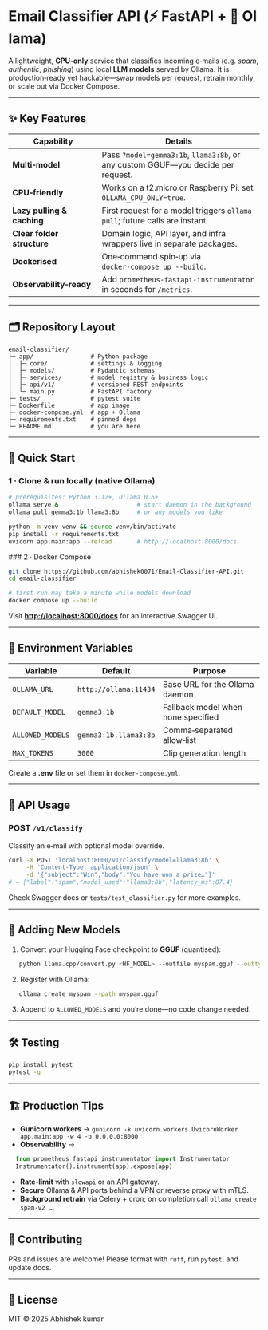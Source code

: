 # Email Classifier API (⚡ FastAPI + 🦙 Ollama)

A lightweight, **CPU‑only** service that classifies incoming e‑mails (e.g. *spam*, *authentic*, *phishing*) using local **LLM models** served by Ollama. It is production‑ready yet hackable—swap models per request, retrain monthly, or scale out via Docker Compose.

---

## ✨ Key Features

| Capability                 | Details                                                                          |
| -------------------------- | -------------------------------------------------------------------------------- |
| **Multi‑model**            | Pass `?model=gemma3:1b`, `llama3:8b`, or any custom GGUF—you decide per request. |
| **CPU‑friendly**           | Works on a t2.micro or Raspberry Pi; set `OLLAMA_CPU_ONLY=true`.                 |
| **Lazy pulling & caching** | First request for a model triggers `ollama pull`; future calls are instant.      |
| **Clear folder structure** | Domain logic, API layer, and infra wrappers live in separate packages.           |
| **Dockerised**             | One‑command spin‑up via `docker‑compose up --build`.                             |
| **Observability‑ready**    | Add `prometheus-fastapi-instrumentator` in seconds for `/metrics`.               |

---

## 🗂️ Repository Layout

```
email-classifier/
├─ app/                # Python package
│  ├─ core/            # settings & logging
│  ├─ models/          # Pydantic schemas
│  ├─ services/        # model registry & business logic
│  ├─ api/v1/          # versioned REST endpoints
│  └─ main.py          # FastAPI factory
├─ tests/              # pytest suite
├─ Dockerfile          # app image
├─ docker-compose.yml  # app + Ollama
├─ requirements.txt    # pinned deps
└─ README.md           # you are here
```

---

## 🚀 Quick Start

### 1 · Clone & run locally (native Ollama)

```sh
# prerequisites: Python 3.12+, Ollama 0.6+
ollama serve &                      # start daemon in the background
ollama pull gemma3:1b llama3:8b     # or any models you like

python -m venv venv && source venv/bin/activate
pip install -r requirements.txt
uvicorn app.main:app --reload       # http://localhost:8000/docs
```

\### 2 · Docker Compose

```sh
git clone https://github.com/abhishek0071/Email-Classifier-API.git
cd email-classifier

# first run may take a minute while models download
docker compose up --build
```

Visit **[http://localhost:8000/docs](http://localhost:8000/docs)** for an interactive Swagger UI.

---

## 🔌 Environment Variables

| Variable         | Default               | Purpose                            |
| ---------------- | --------------------- | ---------------------------------- |
| `OLLAMA_URL`     | `http://ollama:11434` | Base URL for the Ollama daemon     |
| `DEFAULT_MODEL`  | `gemma3:1b`           | Fallback model when none specified |
| `ALLOWED_MODELS` | `gemma3:1b,llama3:8b` | Comma‑separated allow‑list         |
| `MAX_TOKENS`     | `3000`                 | Clip generation length             |

Create a **.env** file or set them in `docker-compose.yml`.

---

## 📡 API Usage

### POST `/v1/classify`

Classify an e‑mail with optional model override.

```sh
curl -X POST 'localhost:8000/v1/classify?model=llama3:8b' \
     -H 'Content-Type: application/json' \
     -d '{"subject":"Win","body":"You have won a prize…"}'
# → {"label":"spam","model_used":"llama3:8b","latency_ms":87.4}
```

Check Swagger docs or `tests/test_classifier.py` for more examples.

---

## 🧩 Adding New Models

1. Convert your Hugging Face checkpoint to **GGUF** (quantised):

```sh
   python llama.cpp/convert.py <HF_MODEL> --outfile myspam.gguf --outtype q4_0
```

2. Register with Ollama:

```sh
   ollama create myspam --path myspam.gguf
```

3. Append to `ALLOWED_MODELS` and you’re done—no code change needed.

---

## 🛠️ Testing

```sh
pip install pytest
pytest -q
```

---

## 🏗️ Production Tips

* **Gunicorn workers** → `gunicorn -k uvicorn.workers.UvicornWorker app.main:app -w 4 -b 0.0.0.0:8000`
* **Observability** →

```python
  from prometheus_fastapi_instrumentator import Instrumentator
  Instrumentator().instrument(app).expose(app)
```

* **Rate‑limit** with `slowapi` or an API gateway.
* **Secure** Ollama & API ports behind a VPN or reverse proxy with mTLS.
* **Background retrain** via Celery + cron; on completion call `ollama create spam‑v2 …`.

---

## 🤝 Contributing

PRs and issues are welcome! Please format with `ruff`, run `pytest`, and update docs.

---

## 📄 License

MIT © 2025 Abhishek kumar
